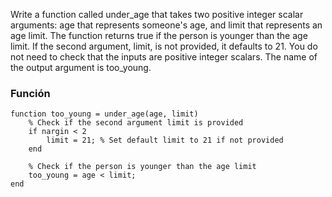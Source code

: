 Write a function called under_age that takes two positive integer scalar arguments: 
age that represents someone's age, and 
limit that represents an age limit. 
The function returns true if the person is younger than the age limit. If the second argument, limit, is not provided, it defaults to 21. You do not need to check that the inputs are positive integer scalars. The name of the output argument is too_young.

### Función
```
function too_young = under_age(age, limit)
    % Check if the second argument limit is provided
    if nargin < 2
        limit = 21; % Set default limit to 21 if not provided
    end
    
    % Check if the person is younger than the age limit
    too_young = age < limit;
end
```
